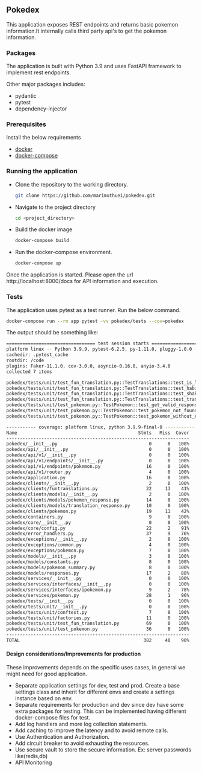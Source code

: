 ## Pokedex
This application exposes REST endpoints and returns basic pokemon information.It internally calls third party api's to get the pokemon information.

### Packages
The application is built with Python 3.9 and uses FastAPI framework to implement rest endpoints.

Other major packages includes:
- pydantic
- pytest
- dependency-injector

### Prerequisites
Install the below requirements
- [docker](https://www.docker.com/)
- [docker-compose](https://docs.docker.com/compose/)


### Running the application
- Clone the repository to the working directory.
    ```bash
    git clone https://github.com/marimuthuei/pokedex.git
    ```

- Navigate to the project directory
     ```bash
     cd <project_directory>
     ```
- Build the docker image
    ```bash
    docker-compose build
    ```
- Run the docker-compose environment.
    ```bash
    docker-compose up
    ```
Once the application is started. Please open the url http://localhost:8000/docs
 for API information and execution.

### Tests
The application uses pytest as a test runner. Run the below command.
```bash
docker-compose run --rm app pytest -vv pokedex/tests --cov=pokedex
```
The output should be something like:
```bash
================================= test session starts ==========================
platform linux -- Python 3.9.9, pytest-6.2.5, py-1.11.0, pluggy-1.0.0 -- /usr/local/bin/python
cachedir: .pytest_cache
rootdir: /code
plugins: Faker-11.1.0, cov-3.0.0, asyncio-0.16.0, anyio-3.4.0
collected 7 items                                                                                                                                                                      

pokedex/tests/unit/test_fun_translation.py::TestTranslations::test_is_legendary_return__200 PASSED                                                                               [ 14%]
pokedex/tests/unit/test_fun_translation.py::TestTranslations::test_habitat_cave_return__200 PASSED                                                                               [ 28%]
pokedex/tests/unit/test_fun_translation.py::TestTranslations::test_shakespeare_trans_return__200 PASSED                                                                          [ 42%]
pokedex/tests/unit/test_fun_translation.py::TestTranslations::test_translation_exception__200 PASSED                                                                             [ 57%]
pokedex/tests/unit/test_pokemon.py::TestPokemon::test_get_valid_response__200 PASSED                                                                                             [ 71%]
pokedex/tests/unit/test_pokemon.py::TestPokemon::test_pokemon_not_found__404 PASSED                                                                                              [ 85%]
pokedex/tests/unit/test_pokemon.py::TestPokemon::test_pokemon_without_en_flavour__200 PASSED                                                                                     [100%]

----------- coverage: platform linux, python 3.9.9-final-0 -----------
Name                                             Stmts   Miss  Cover
--------------------------------------------------------------------
pokedex/__init__.py                                  0      0   100%
pokedex/api/__init__.py                              0      0   100%
pokedex/api/v1/__init__.py                           0      0   100%
pokedex/api/v1/endpoints/__init__.py                 0      0   100%
pokedex/api/v1/endpoints/pokemon.py                 16      0   100%
pokedex/api/v1/router.py                             4      0   100%
pokedex/application.py                              16      0   100%
pokedex/clients/__init__.py                          2      0   100%
pokedex/clients/funtranslations.py                  22     13    41%
pokedex/clients/models/__init__.py                   2      0   100%
pokedex/clients/models/pokemon_response.py          14      0   100%
pokedex/clients/models/translation_response.py      10      0   100%
pokedex/clients/pokemon.py                          19     11    42%
pokedex/containers.py                                9      0   100%
pokedex/core/__init__.py                             0      0   100%
pokedex/core/config.py                              22      2    91%
pokedex/error_handlers.py                           37      9    76%
pokedex/exceptions/__init__.py                       2      0   100%
pokedex/exceptions/common.py                         4      0   100%
pokedex/exceptions/pokemon.py                        7      0   100%
pokedex/models/__init__.py                           3      0   100%
pokedex/models/constants.py                          8      0   100%
pokedex/models/pokemon_summary.py                    8      0   100%
pokedex/models/responses.py                         17      2    88%
pokedex/services/__init__.py                         0      0   100%
pokedex/services/interfaces/__init__.py              0      0   100%
pokedex/services/interfaces/ipokemon.py              9      2    78%
pokedex/services/pokemon.py                         28      1    96%
pokedex/tests/__init__.py                            0      0   100%
pokedex/tests/unit/__init__.py                       0      0   100%
pokedex/tests/unit/conftest.py                       7      0   100%
pokedex/tests/unit/factories.py                     11      0   100%
pokedex/tests/unit/test_fun_translation.py          69      0   100%
pokedex/tests/unit/test_pokemon.py                  36      0   100%
--------------------------------------------------------------------
TOTAL                                              382     40    90%


```

#### Design considerations/Improvements for production

These improvements depends on the specific uses cases, in general we might need for good application. 

- Separate application settings for dev, test and prod. Create a base settings class and inherit for different envs
  and create a settings instance based on env.
- Separate requirements for production and dev since dev have some extra packages for testing. This can be implemented having 
  different docker-compose files for test.
- Add log handlers and more log collection statements.
- Add caching to improve the latency and to avoid remote calls.
- Use Authentication and Authorization.
- Add circuit breaker to avoid exhausting the resources.
- Use secure vault to store the secure information. Ex: server passwords like(redis,db)
- API Monitoring